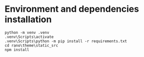 # Environment and dependencies installation
```
python -m venv .venv
.venv\Scripts\activate
.venv\Scripts\python -m pip install -r requirements.txt
cd rano\theme\static_src
npm install
```